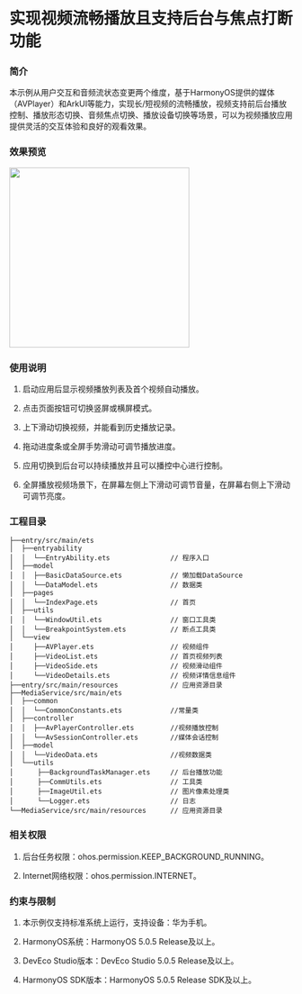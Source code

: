# 实现视频流畅播放且支持后台与焦点打断功能

### 简介

本示例从用户交互和音频流状态变更两个维度，基于HarmonyOS提供的媒体（AVPlayer）和ArkUI等能力，实现长/短视频的流畅播放，视频支持前后台播放控制、播放形态切换、音频焦点切换、播放设备切换等场景，可以为视频播放应用提供灵活的交互体验和良好的观看效果。

### 效果预览

<img src="screenshots/videoPlayer.gif" width='320'>

### 使用说明

1. 启动应用后显示视频播放列表及首个视频自动播放。

2. 点击页面按钮可切换竖屏或横屏模式。

3. 上下滑动切换视频，并能看到历史播放记录。

4. 拖动进度条或全屏手势滑动可调节播放进度。

5. 应用切换到后台可以持续播放并且可以播控中心进行控制。

6. 全屏播放视频场景下，在屏幕左侧上下滑动可调节音量，在屏幕右侧上下滑动可调节亮度。


### 工程目录

```
├──entry/src/main/ets                              
│  ├──entryability  
│  │  └──EntryAbility.ets               // 程序入口
│  ├──model
│  │  ├──BasicDataSource.ets            // 懒加载DataSource
│  │  └──DataModel.ets                  // 数据类
│  ├──pages                                     
│  │  └──IndexPage.ets                  // 首页 
│  ├──utils                                     
│  │  └──WindowUtil.ets                 // 窗口工具类
│  │  └──BreakpointSystem.ets           // 断点工具类 
│  └──view
│     ├──AVPlayer.ets                   // 视频组件
│     ├──VideoList.ets                  // 首页视频列表
│     ├──VideoSide.ets                  // 视频滑动组件
│     └──VideoDetails.ets               // 视频详情信息组件
├──entry/src/main/resources             // 应用资源目录
├──MediaService/src/main/ets
│  ├──common  
│  │  └──CommonConstants.ets            //常量类
│  ├──controller
│  │  ├──AvPlayerController.ets         //视频播放控制
│  │  └──AvSessionController.ets        //媒体会话控制
│  ├──model
│  │  └──VideoData.ets                  //视频数据类
│  └──utils
│      ├──BackgroundTaskManager.ets     // 后台播放功能
│      ├──CommUtils.ets                 // 工具类
│      ├──ImageUtil.ets                 // 图片像素处理类
│      └──Logger.ets                    // 日志
└──MediaService/src/main/resources      // 应用资源目录
```

### 相关权限

1. 后台任务权限：ohos.permission.KEEP_BACKGROUND_RUNNING。

2. Internet网络权限：ohos.permission.INTERNET。

### 约束与限制

1. 本示例仅支持标准系统上运行，支持设备：华为手机。

2. HarmonyOS系统：HarmonyOS 5.0.5 Release及以上。

3. DevEco Studio版本：DevEco Studio 5.0.5 Release及以上。

4. HarmonyOS SDK版本：HarmonyOS 5.0.5 Release SDK及以上。
